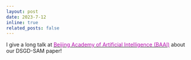 ```yaml
---
layout: post
date: 2023-7-12
inline: true
related_posts: false
---
```


I give a long talk at [<span style="color: #B509AC;">Beijing Academy of Artificial Intelligence (BAAI)</span>](https://www.worldaic.com.cn/profile) about our DSGD-SAM paper!
